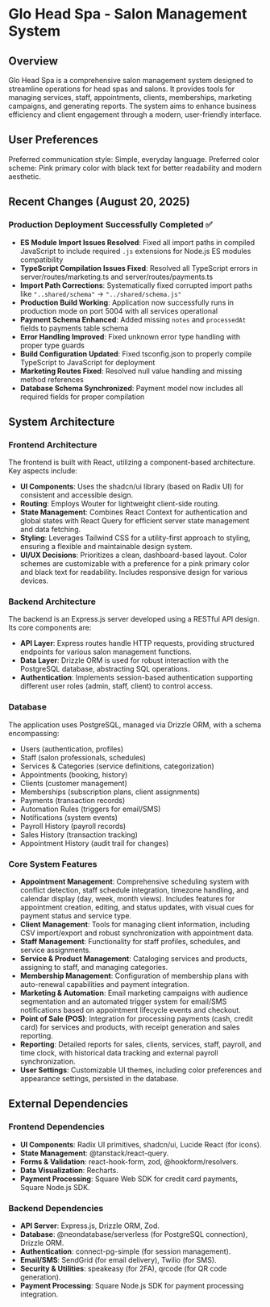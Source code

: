 # Glo Head Spa - Salon Management System

## Overview

Glo Head Spa is a comprehensive salon management system designed to streamline operations for head spas and salons. It provides tools for managing services, staff, appointments, clients, memberships, marketing campaigns, and generating reports. The system aims to enhance business efficiency and client engagement through a modern, user-friendly interface.

## User Preferences

Preferred communication style: Simple, everyday language.
Preferred color scheme: Pink primary color with black text for better readability and modern aesthetic.

## Recent Changes (August 20, 2025)

### Production Deployment Successfully Completed ✅
- **ES Module Import Issues Resolved**: Fixed all import paths in compiled JavaScript to include required `.js` extensions for Node.js ES modules compatibility
- **TypeScript Compilation Issues Fixed**: Resolved all TypeScript errors in server/routes/marketing.ts and server/routes/payments.ts
- **Import Path Corrections**: Systematically fixed corrupted import paths like `"..shared/schema"` → `"../shared/schema.js"`
- **Production Build Working**: Application now successfully runs in production mode on port 5004 with all services operational
- **Payment Schema Enhanced**: Added missing `notes` and `processedAt` fields to payments table schema
- **Error Handling Improved**: Fixed unknown error type handling with proper type guards
- **Build Configuration Updated**: Fixed tsconfig.json to properly compile TypeScript to JavaScript for deployment
- **Marketing Routes Fixed**: Resolved null value handling and missing method references
- **Database Schema Synchronized**: Payment model now includes all required fields for proper compilation

## System Architecture

### Frontend Architecture

The frontend is built with React, utilizing a component-based architecture. Key aspects include:
- **UI Components**: Uses the shadcn/ui library (based on Radix UI) for consistent and accessible design.
- **Routing**: Employs Wouter for lightweight client-side routing.
- **State Management**: Combines React Context for authentication and global states with React Query for efficient server state management and data fetching.
- **Styling**: Leverages Tailwind CSS for a utility-first approach to styling, ensuring a flexible and maintainable design system.
- **UI/UX Decisions**: Prioritizes a clean, dashboard-based layout. Color schemes are customizable with a preference for a pink primary color and black text for readability. Includes responsive design for various devices.

### Backend Architecture

The backend is an Express.js server developed using a RESTful API design. Its core components are:
- **API Layer**: Express routes handle HTTP requests, providing structured endpoints for various salon management functions.
- **Data Layer**: Drizzle ORM is used for robust interaction with the PostgreSQL database, abstracting SQL operations.
- **Authentication**: Implements session-based authentication supporting different user roles (admin, staff, client) to control access.

### Database

The application uses PostgreSQL, managed via Drizzle ORM, with a schema encompassing:
- Users (authentication, profiles)
- Staff (salon professionals, schedules)
- Services & Categories (service definitions, categorization)
- Appointments (booking, history)
- Clients (customer management)
- Memberships (subscription plans, client assignments)
- Payments (transaction records)
- Automation Rules (triggers for email/SMS)
- Notifications (system events)
- Payroll History (payroll records)
- Sales History (transaction tracking)
- Appointment History (audit trail for changes)

### Core System Features

- **Appointment Management**: Comprehensive scheduling system with conflict detection, staff schedule integration, timezone handling, and calendar display (day, week, month views). Includes features for appointment creation, editing, and status updates, with visual cues for payment status and service type.
- **Client Management**: Tools for managing client information, including CSV import/export and robust synchronization with appointment data.
- **Staff Management**: Functionality for staff profiles, schedules, and service assignments.
- **Service & Product Management**: Cataloging services and products, assigning to staff, and managing categories.
- **Membership Management**: Configuration of membership plans with auto-renewal capabilities and payment integration.
- **Marketing & Automation**: Email marketing campaigns with audience segmentation and an automated trigger system for email/SMS notifications based on appointment lifecycle events and checkout.
- **Point of Sale (POS)**: Integration for processing payments (cash, credit card) for services and products, with receipt generation and sales reporting.
- **Reporting**: Detailed reports for sales, clients, services, staff, payroll, and time clock, with historical data tracking and external payroll synchronization.
- **User Settings**: Customizable UI themes, including color preferences and appearance settings, persisted in the database.

## External Dependencies

### Frontend Dependencies

- **UI Components**: Radix UI primitives, shadcn/ui, Lucide React (for icons).
- **State Management**: @tanstack/react-query.
- **Forms & Validation**: react-hook-form, zod, @hookform/resolvers.
- **Data Visualization**: Recharts.
- **Payment Processing**: Square Web SDK for credit card payments, Square Node.js SDK.

### Backend Dependencies

- **API Server**: Express.js, Drizzle ORM, Zod.
- **Database**: @neondatabase/serverless (for PostgreSQL connection), Drizzle ORM.
- **Authentication**: connect-pg-simple (for session management).
- **Email/SMS**: SendGrid (for email delivery), Twilio (for SMS).
- **Security & Utilities**: speakeasy (for 2FA), qrcode (for QR code generation).
- **Payment Processing**: Square Node.js SDK for payment processing integration.